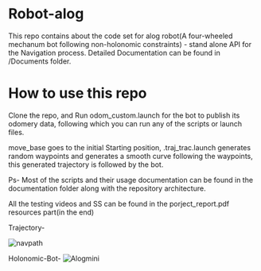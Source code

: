 # Robot-alog

This repo contains about the code set for alog robot(A four-wheeled mechanum bot following non-holonomic constraints) - stand alone API for the Navigation process. Detailed Documentation can be found in /Documents folder.

# How to use this repo

Clone the repo, and Run odom_custom.launch for the bot to publish its odomery data, following which you can run any of the scripts or launch files.

move_base goes to the initial Starting position, .traj_trac.launch generates random waypoints and generates a smooth curve following the waypoints, this generated trajectory is followed by the bot.

Ps- Most of the scripts and their usage documentation can be found in the documentation folder along with the repository architecture.

All the testing videos and SS can be found in the porject_report.pdf resources part(in the end)

Trajectory-

![navpath](https://github.com/GauravKumar9920/mecanum-bot/assets/84905312/5bf5ae92-150e-414c-a8be-c5f30bc0ffb9)


Holonomic-Bot-
![Alogmini](https://github.com/GauravKumar9920/mecanum-bot/assets/84905312/31275b1a-3af4-457d-bb18-716a150ffaea)
